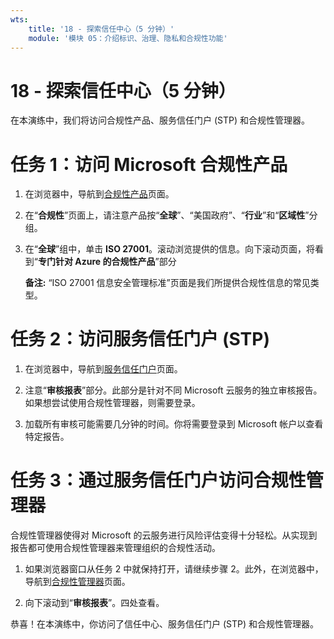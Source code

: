 ```yaml
---
wts:
    title: '18 - 探索信任中心（5 分钟）'
    module: '模块 05：介绍标识、治理、隐私和合规性功能'
---
```

# 18 - 探索信任中心（5 分钟）

在本演练中，我们将访问合规性产品、服务信任门户 (STP) 和合规性管理器。 

# 任务 1：访问 Microsoft 合规性产品

1. 在浏览器中，导航到[合规性产品](https://docs.microsoft.com/zh-cn/compliance/regulatory/offering-home)页面。

2. 在“**合规性**”页面上，请注意产品按“**全球**”、“美国政府”、“**行业**”和“**区域性**”分组。

3. 在“**全球**”组中，单击 **ISO 27001**。滚动浏览提供的信息。向下滚动页面，将看到“**专门针对 Azure 的合规性产品**”部分

    **备注:** “ISO 27001 信息安全管理标准”页面是我们所提供合规性信息的常见类型。


# 任务 2：访问服务信任门户 (STP)

1. 在浏览器中，导航到[服务信任门户](https://servicetrust.microsoft.com/)页面。

2. 注意“**审核报表**”部分。此部分是针对不同 Microsoft 云服务的独立审核报告。如果想尝试使用合规性管理器，则需要登录。

3. 加载所有审核可能需要几分钟的时间。你将需要登录到 Microsoft 帐户以查看特定报告。


# 任务 3：通过服务信任门户访问合规性管理器

合规性管理器使得对 Microsoft 的云服务进行风险评估变得十分轻松。从实现到报告都可使用合规性管理器来管理组织的合规性活动。 

1. 如果浏览器窗口从任务 2 中就保持打开，请继续步骤 2。此外，在浏览器中，导航到[合规性管理器](https://servicetrust.microsoft.com/ComplianceManager)页面。 

2. 向下滚动到“**审核报表**”。四处查看。

恭喜！在本演练中，你访问了信任中心、服务信任门户 (STP) 和合规性管理器。

